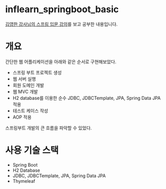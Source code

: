 # inflearn_springboot_basic
[김영한 강사님의 스프링 입문 강의](https://www.inflearn.com/course/%EC%8A%A4%ED%94%84%EB%A7%81-%EC%9E%85%EB%AC%B8-%EC%8A%A4%ED%94%84%EB%A7%81%EB%B6%80%ED%8A%B8#)를 보고 공부한 내용입니다.

# 개요
간단한 웹 어플리케이션을 아래와 같은 순서로 구현해보았다.
- 스프링 부트 프로젝트 생성
- 웹 서버 실행
- 회원 도메인 개발
- 웹 MVC 개발
- H2 database를 이용한 순수 JDBC, JDBCTemplate, JPA, Spring Data JPA 적용
- 테스트 케이스 작성
- AOP 적용 

스프링부트 개발의 큰 흐름을 파악할 수 있었다. 

# 사용 기술 스택
- Spring Boot
- H2 Database
- JDBC, JDBCTemplate, JPA, Spring Data JPA
- Thymeleaf

